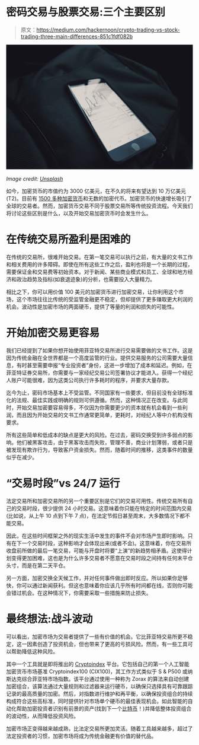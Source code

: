 # 密码交易与股票交易:三个主要区别

> 原文：<https://medium.com/hackernoon/crypto-trading-vs-stock-trading-three-main-differences-851c1fdf082b>

![](img/36b33e7a52a81a7cf6e9978fb84e566b.png)

*Image credit:* [*Unsplash*](https://unsplash.com/photos/SgraLCyISWs)

如今，加密货币的市值约为 3000 亿美元，在不久的将来有望达到 10 万亿美元(T2)。目前有 [1500 多种加密货币](https://en.wikipedia.org/wiki/List_of_cryptocurrencies)和无数的加密代币。加密货币的快速增长吸引了全球的交易者。然而，加密货币交易不同于股票交易所等传统投资流程。今天我们将讨论这些区别是什么，以及开始交易加密货币时会发生什么。

# 在传统交易所盈利是困难的

在传统的交易所，很难开始交易。在第一笔交易可以执行之前，有大量的文书工作和相关费用的许多障碍。即使在所有这些工作之后，盈利也将是一个长期的过程，需要保证金和交易费等初始资本。对于新闻、某些商业模式和员工、全球和地方经济和政治趋势及指标(如衰退迹象)的分析，也需要投入大量精力。

相比之下，你可以用价值 100 美元的加密货币进行加密交易，让你利用这个市场，这个市场往往比传统的受监管金融更不稳定，但却提供了更多赚取更大利润的机会。波动性是加密市场的两面硬币，提供了等量的利润和损失的可能性。

# **开始加密交易更容易**

我们已经提到了如果你想开始使用菲亚特交易所进行交易需要做的文书工作。这是因为传统金融在全世界都是一个高度监管的行业。提供交易服务的公司需要大量信息，有时甚至需要申报“专业投资者”身份，这进一步增加了成本和延迟。例如，在菲亚特证券交易所，你需要与一家经纪交易公司签署协议才能进入。获得一个经纪人账户可能很难，因为这类公司执行许多耗时的程序，并要求大量存款。

迄今为止，密码市场基本上不受监管。不同国家有一些要求，但目前没有全球标准化的法规、最佳实践或明确的规则可供遵循。然而，这种情况正在改变。与此同时，开始交易加密要容易得多，不仅因为你需要更少的资本就有机会看到一些利润，而且因为开始交易的文书工作通常更简单，更耗时，对经纪人等中介机构没有要求。

所有这些简单和低成本的缺点是更大的风险。在过去，密码交换受到许多弱点的影响。他们被黑客攻击，由于黑客攻击而失败，管理不善，商业计划薄弱，或者只是被发现有欺诈行为，导致客户资金损失。然而，随着时间的推移，这类事件的数量似乎在减少。

# **“交易时段”vs 24/7 运行**

法定交易所和加密交易所的另一个重要区别是它们的交易可用性。传统交易所有自己的交易时段，很少提供 24 小时交易。这意味着你只能在特定的时间范围内交易(比如说，从上午 10 点到下午 7 点)，在法定节假日甚至周末，大多数情况下都不能交易。

因此，在这些时间框架之外的现实生活中发生的事件不会对市场产生即时影响。只有在下一个交易时段，这种影响才会体现出来(或者不会)。这意味着，你在交易所收盘前所做的最后一笔交易，可能与开盘时将要“上演”的新趋势相矛盾。这使得计划变得更加困难，这也是为什么许多交易者不愿意在交易时段之间持有任何未平仓头寸，而是在第二天平仓。

另一方面，加密交换全天候工作，并对任何事件做出即时反应。所以如果你足够快，你可以通过新闻获利。但这也意味着你应该几乎所有时间都在线，否则你可能会错过机会。在这种情况下，你需要采取一些措施来防止损失。

# **最终想法:战斗波动**

可以看出，加密市场为交易者提供了一些有价值的机会。它比菲亚特交易所更不稳定，这一因素创造了投资机会，但也带来了更高的亏损风险。然而，有一些工具可以帮助降低这种风险。

其中一个工具就是即将推出的 [Cryptoindex](http://cryptoindex.io/) 平台。它包括自己的第一个人工智能加密货币市场基准 Cryptoindex100 (CIX100)，其工作方式类似于 S & P500 或纳斯达克综合菲亚特市场指数。该平台通过使用一种称为 Zorax 的算法来自动创建加密组合，该算法通过大量规则和过滤器来运行硬币，以确保只选择具有可靠跟踪记录的最高质量的加密。然后，对指数进行维护和再平衡，以确保投资组合的持续构成符合这些高标准，同时提供针对市场单个硬币的最佳表现机会。如此智能的自动化帮助加密投资者识别有前景的资产(找到下一个[比特币](https://hackernoon.com/tagged/bitcoin)！)并降低整体投资组合的波动性，从而降低投资风险。

加密市场正变得越来越成熟，比法定交易所更加灵活。随着工具越来越多，超过了法定投资者的习惯，加密市场将成为传统金融更有价值的替代品。